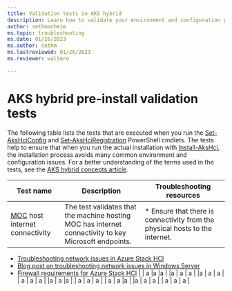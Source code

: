 ```yaml
---
title: Validation tests in AKS hybrid
description: Learn how to validate your environment and configuration prior to installing AKS hybrid.
author: sethmanheim
ms.topic: troubleshooting
ms.date: 01/26/2023
ms.author: sethm 
ms.lastreviewed: 01/26/2023
ms.reviewer: waltero

---
```


# AKS hybrid pre-install validation tests

The following table lists the tests that are executed when you run the [Set-AksHciConfig](reference/ps/set-akshciconfig.md) and [Set-AksHciRegistration](reference/ps/set-akshciregistration.md) PowerShell cmdlets. The tests help to ensure that when you run the actual installation with [Install-AksHci](reference/ps/install-akshci.md), the installation process avoids many common environment and configuration issues. For a better understanding of the terms used in the tests, see the [AKS hybrid concepts article](kubernetes-concepts.md).

|Test name   |Description   |Troubleshooting resources   |
|---|---|---|
|[MOC](concepts-node-networking.md) host internet connectivity   |The test validates that the machine hosting MOC has internet connectivity to key Microsoft endpoints. |* Ensure that there is connectivity from the physical hosts to the internet.
* [Troubleshooting network issues in Azure Stack HCI](https://techcommunity.microsoft.com/t5/networking-blog/introducing-network-hud-for-azure-stack-hci/ba-p/3676097)
* [Blog post on troubleshooting network issues in Windows Server](https://techcommunity.microsoft.com/t5/itops-talk-blog/how-to-troubleshoot-windows-server-network-connectivity-issues/ba-p/1500934)
* [Firewall requirements for Azure Stack HCI](/azure-stack/hci/concepts/firewall-requirements)
   |
| a  |a   |a   |
|a   | a  | a  |
|a   | a  | a  |
| a  | a  | a  |
|a   | a  |a   |
| a  | a  |  a |
| a  | a  |a   |
|a   | a  | a  |
| a  | a  |  a |